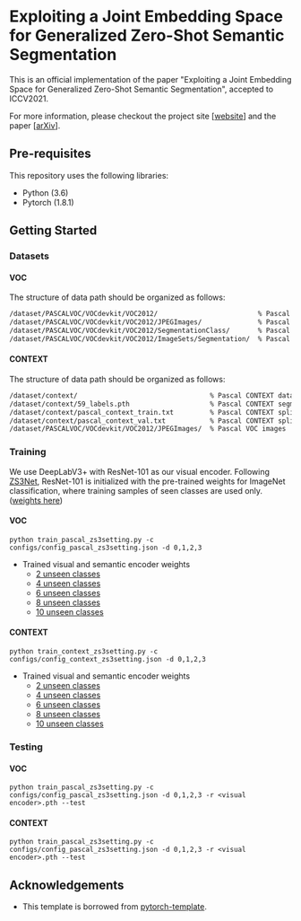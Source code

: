 # Exploiting a Joint Embedding Space for Generalized Zero-Shot Semantic Segmentation

This is an official implementation of the paper "Exploiting a Joint Embedding Space for Generalized Zero-Shot Semantic Segmentation", accepted to ICCV2021.

For more information, please checkout the project site [[website](https://cvlab.yonsei.ac.kr/projects/JoEm/)] and the paper [[arXiv](https://arxiv.org/pdf/)].

## Pre-requisites
This repository uses the following libraries:
* Python (3.6)
* Pytorch (1.8.1)

## Getting Started

### Datasets

#### VOC
The structure of data path should be organized as follows:
```bash
/dataset/PASCALVOC/VOCdevkit/VOC2012/                         % Pascal VOC datasets root
/dataset/PASCALVOC/VOCdevkit/VOC2012/JPEGImages/              % Pascal VOC images
/dataset/PASCALVOC/VOCdevkit/VOC2012/SegmentationClass/       % Pascal VOC segmentation maps
/dataset/PASCALVOC/VOCdevkit/VOC2012/ImageSets/Segmentation/  % Pascal VOC splits
```


#### CONTEXT
The structure of data path should be organized as follows:
```bash
/dataset/context/                                 % Pascal CONTEXT dataset root
/dataset/context/59_labels.pth                    % Pascal CONTEXT segmentation maps
/dataset/context/pascal_context_train.txt         % Pascal CONTEXT splits
/dataset/context/pascal_context_val.txt           % Pascal CONTEXT splits
/dataset/PASCALVOC/VOCdevkit/VOC2012/JPEGImages/  % Pascal VOC images
```

### Training
We use DeepLabV3+ with ResNet-101 as our visual encoder. Following [ZS3Net](https://github.com/valeo/ZS3), ResNet-101 is initialized with the pre-trained weights for ImageNet classification, where training samples of seen classes are used only. ([weights here](https://github.com/))

#### VOC
```Shell
python train_pascal_zs3setting.py -c configs/config_pascal_zs3setting.json -d 0,1,2,3
```

* Trained visual and semantic encoder weights
    -  [2 unseen classes](https://github.com/)
    -  [4 unseen classes](https://github.com/)
    -  [6 unseen classes](https://github.com/)
    -  [8 unseen classes](https://github.com/)
    -  [10 unseen classes](https://github.com/)


#### CONTEXT
```Shell
python train_context_zs3setting.py -c configs/config_context_zs3setting.json -d 0,1,2,3
```

* Trained visual and semantic encoder weights
    -  [2 unseen classes](https://github.com/)
    -  [4 unseen classes](https://github.com/)
    -  [6 unseen classes](https://github.com/)
    -  [8 unseen classes](https://github.com/)
    -  [10 unseen classes](https://github.com/)

### Testing

#### VOC
```Shell
python train_pascal_zs3setting.py -c configs/config_pascal_zs3setting.json -d 0,1,2,3 -r <visual encoder>.pth --test
```
#### CONTEXT
```Shell
python train_pascal_zs3setting.py -c configs/config_pascal_zs3setting.json -d 0,1,2,3 -r <visual encoder>.pth --test
```

## Acknowledgements
* This template is borrowed from [pytorch-template](https://github.com/victoresque/pytorch-template).